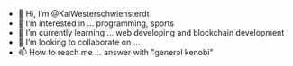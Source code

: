 - 👋 Hi, I’m @KaiWesterschwiensterdt
- 👀 I’m interested in ... programming, sports
- 🌱 I’m currently learning ... web developing and blockchain development
- 💞️ I’m looking to collaborate on ...
- 📫 How to reach me ... answer with "general kenobi"

<!---
KaiWesterschwiensterdt/KaiWesterschwiensterdt is a ✨ special ✨ repository because its `README.md` (this file) appears on your GitHub profile.
You can click the Preview link to take a look at your changes.
--->
